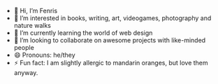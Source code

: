 - 👋 Hi, I’m Fenris
- 👀 I’m interested in books, writing, art, videogames, photography and nature walks
- 🌱 I’m currently learning the world of web design
- 💞️ I’m looking to collaborate on awesome projects with like-minded people
- 😄 Pronouns: he/they
- ⚡ Fun fact: I am slightly allergic to mandarin oranges, but love them anyway.

<!---
fenmur/fenmur is a ✨ special ✨ repository because its `README.md` (this file) appears on your GitHub profile.
You can click the Preview link to take a look at your changes.
--->
